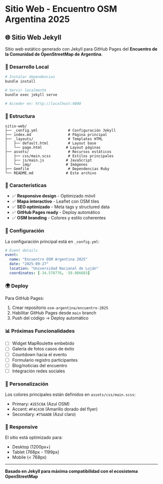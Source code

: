 # Sitio Web - Encuentro OSM Argentina 2025

## 🌐 Sitio Web Jekyll

Sitio web estático generado con Jekyll para GitHub Pages del **Encuentro de la Comunidad de OpenStreetMap de Argentina**.

### 🚀 Desarrollo Local

```bash
# Instalar dependencias
bundle install

# Servir localmente
bundle exec jekyll serve

# Acceder en: http://localhost:4000
```

### 📁 Estructura

```
sitio-web/
├── _config.yml              # Configuración Jekyll
├── index.md                 # Página principal
├── _layouts/                # Templates HTML
│   ├── default.html         # Layout base
│   └── page.html           # Layout páginas
├── assets/                  # Recursos estáticos
│   ├── css/main.scss        # Estilos principales
│   ├── js/main.js          # JavaScript
│   └── img/                # Imágenes
├── Gemfile                  # Dependencias Ruby
└── README.md               # Este archivo
```

### 🎯 Características

- ✅ **Responsive design** - Optimizado móvil
- ✅ **Mapa interactivo** - Leaflet con OSM tiles
- ✅ **SEO optimizado** - Meta tags y structured data
- ✅ **GitHub Pages ready** - Deploy automático
- ✅ **OSM branding** - Colores y estilo coherentes

### 🔧 Configuración

La configuración principal está en `_config.yml`:

```yaml
# Event details
event:
  name: "Encuentro OSM Argentina 2025"
  date: "2025-09-27"
  location: "Universidad Nacional de Luján"
  coordinates: [-34.578776, -59.086683]
```

### 🌍 Deploy

Para GitHub Pages:

1. Crear repositorio `osm-argentina/encuentro-2025`
2. Habilitar GitHub Pages desde `main` branch
3. Push del código → Deploy automático

### 📊 Próximas Funcionalidades

- [ ] Widget MapRoulette embebido
- [ ] Galería de fotos casos de éxito
- [ ] Countdown hacia el evento
- [ ] Formulario registro participantes
- [ ] Blog/noticias del encuentro
- [ ] Integración redes sociales

### 🎨 Personalización

Los colores principales están definidos en `assets/css/main.scss`:

- Primary: `#2E5C8A` (Azul OSM)
- Accent: `#F4C430` (Amarillo dorado del flyer)
- Secondary: `#75AADB` (Azul claro)

### 📱 Responsive

El sitio está optimizado para:
- Desktop (1200px+)
- Tablet (768px - 1199px)  
- Mobile (< 768px)

---

**Basado en Jekyll para máxima compatibilidad con el ecosistema OpenStreetMap**